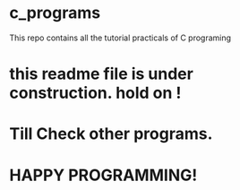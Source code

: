 # c_programs
This repo contains all the tutorial practicals of C programing

# this readme file is under construction. hold on ! 
# Till Check other programs. 

# HAPPY PROGRAMMING!

